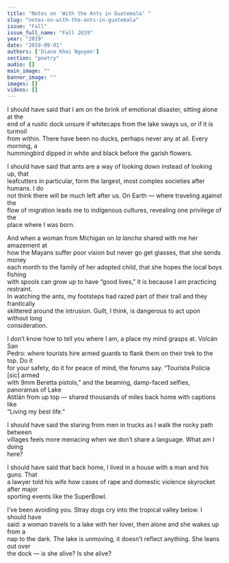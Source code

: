 ```yaml
---
title: "Notes on 'With the Ants in Guatemala' "
slug: "notes-on-with-the-ants-in-guatemala"
issue: "Fall"
issue_full_name: "Fall 2019"
year: "2019"
date: "2019-09-01"
authors: ['Diana Khoi Nguyen']
section: "poetry"
audio: []
main_image: ""
banner_image: ""
images: []
videos: []
---
```



I should have said that I am on the brink of emotional disaster, sitting alone at the  
end of a rustic dock unsure if whitecaps from the lake sways us, or if it is turmoil  
from within. There have been no ducks, perhaps never any at all. Every morning, a  
hummingbird dipped in white and black before the garish flowers.  

I should have said that ants are a way of looking down instead of looking up, that  
leafcutters in particular, form the largest, most complex societies after humans. I do  
not think there will be much left after us. On Earth — where traveling against the  
flow of migration leads me to indigenous cultures, revealing one privilege of the  
place where I was born.  

And when a woman from Michigan on *la lancha* shared with me her amazement at  
how the Mayans suffer poor vision but never go get glasses, that she sends money  
each month to the family of her adopted child, that she hopes the local boys fishing  
with spools can grow up to have “good lives,” it is because I am practicing restraint.  
In watching the ants, my footsteps had razed part of their trail and they frantically  
skittered around the intrusion. Guilt, I think, is dangerous to act upon without long  
consideration.  

I don’t know how to tell you where I am, a place my mind grasps at. Volcán San  
Pedro: where tourists hire armed guards to flank them on their trek to the top. Do it  
for your safety, do it for peace of mind, the forums say. “Tourista Policia [sic] armed  
with 9mm Beretta pistols,” and the beaming, damp-faced selfies, panoramas of Lake  
Atitlán from up top — shared thousands of miles back home with captions like  
“Living my best life.”  

I should have said the staring from men in trucks as I walk the rocky path between  
villages feels more menacing when we don’t share a language. What am I doing  
here?  

I should have said that back home, I lived in a house with a man and his guns. That  
a lawyer told his wife how cases of rape and domestic violence skyrocket after major  
sporting events like the SuperBowl.  

I’ve been avoiding you. Stray dogs cry into the tropical valley below. I should have  
said: a woman travels to a lake with her lover, then alone and she wakes up from a  
nap to the dark. The lake is unmoving, it doesn’t reflect anything. She leans out over  
the dock — is she alive? Is she alive?  

